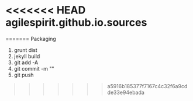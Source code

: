 <<<<<<< HEAD
agilespirit.github.io.sources
=============================
=======
Packaging
1. grunt dist
2. jekyll build
3. git add -A
4. git commit -m "<description>"
5. git push
>>>>>>> a5916b185377f7167c4c32f6a9cdde33e94ebada
